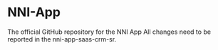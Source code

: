 # NNI-App
The official GitHub repository for the NNI App
All changes need to be reported in the nni-app-saas-crm-sr.
